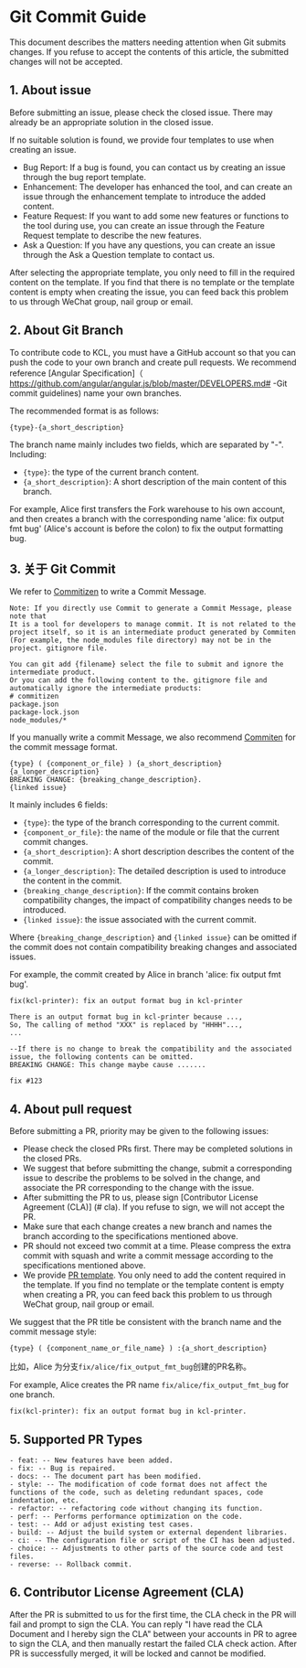 # Git Commit Guide

This document describes the matters needing attention when Git submits changes. If you refuse to accept the contents of this article, the submitted changes will not be accepted.

## 1. About issue

Before submitting an issue, please check the closed issue. There may already be an appropriate solution in the closed issue.

If no suitable solution is found, we provide four templates to use when creating an issue.

- Bug Report: If a bug is found, you can contact us by creating an issue through the bug report template.
- Enhancement: The developer has enhanced the tool, and can create an issue through the enhancement template to introduce the added content.
- Feature Request: If you want to add some new features or functions to the tool during use, you can create an issue through the Feature Request template to describe the new features.
- Ask a Question: If you have any questions, you can create an issue through the Ask a Question template to contact us.

After selecting the appropriate template, you only need to fill in the required content on the template. If you find that there is no template or the template content is empty when creating the issue, you can feed back this problem to us through WeChat group, nail group or email.

## 2. About Git Branch

To contribute code to KCL, you must have a GitHub account so that you can push the code to your own branch and create pull requests. We recommend reference [Angular Specification]（ https://github.com/angular/angular.js/blob/master/DEVELOPERS.md# -Git commit guidelines) name your own branches.

The recommended format is as follows:

```
{type}-{a_short_description}
```

The branch name mainly includes two fields, which are separated by "-". Including:

- `{type}`: the type of the current branch content.
- `{a_short_description}`: A short description of the main content of this branch.

For example, Alice first transfers the Fork warehouse to his own account, and then creates a branch with the corresponding name 'alice: fix output fmt bug' (Alice's account is before the colon) to fix the output formatting bug.

## 3. 关于 Git Commit

We refer to [Commitizen](https://github.com/commitizen/cz-cli) to write a Commit Message.

```
Note: If you directly use Commit to generate a Commit Message, please note that
It is a tool for developers to manage commit. It is not related to the project itself, so it is an intermediate product generated by Commiten
(For example, the node_modules file directory) may not be in the project. gitignore file.

You can git add {filename} select the file to submit and ignore the intermediate product.
Or you can add the following content to the. gitignore file and automatically ignore the intermediate products:
# commitizen
package.json
package-lock.json
node_modules/*
```

If you manually write a commit Message, we also recommend [Commiten](https://github.com/commitizen/cz-cli) for the commit message format.

```
{type} ( {component_or_file} ) {a_short_description}
{a_longer_description}
BREAKING CHANGE: {breaking_change_description}.
{linked issue}
```

It mainly includes 6 fields:

- `{type}`: the type of the branch corresponding to the current commit.
- `{component_or_file}`: the name of the module or file that the current commit changes.
- `{a_short_description}`: A short description describes the content of the commit.
- `{a_longer_description}`: The detailed description is used to introduce the content in the commit.
- `{breaking_change_description}`: If the commit contains broken compatibility changes, the impact of compatibility changes needs to be introduced.
- `{linked issue}`: the issue associated with the current commit.

Where `{breaking_change_description}` and `{linked issue}` can be omitted if the commit does not contain compatibility breaking changes and associated issues.

For example, the commit created by Alice in branch 'alice: fix output fmt bug'.

```
fix(kcl-printer): fix an output format bug in kcl-printer

There is an output format bug in kcl-printer because ...,
So, The calling of method "XXX" is replaced by "HHHH"...,
...

--If there is no change to break the compatibility and the associated issue, the following contents can be omitted.
BREAKING CHANGE: This change maybe cause .......

fix #123
```

## 4. About pull request

Before submitting a PR, priority may be given to the following issues:

- Please check the closed PRs first. There may be completed solutions in the closed PRs.
- We suggest that before submitting the change, submit a corresponding issue to describe the problems to be solved in the change, and associate the PR corresponding to the change with the issue.
- After submitting the PR to us, please sign [Contributor License Agreement (CLA)] (# cla). If you refuse to sign, we will not accept the PR.
- Make sure that each change creates a new branch and names the branch according to the specifications mentioned above.
- PR should not exceed two commit at a time. Please compress the extra commit with squash and write a commit message according to the specifications mentioned above.
- We provide [PR template](https://github.com/kcl-lang/.github/blob/main/.github/PULL_REQUEST_TEMPLATE.md). You only need to add the content required in the template. If you find no template or the template content is empty when creating a PR, you can feed back this problem to us through WeChat group, nail group or email.

We suggest that the PR title be consistent with the branch name and the commit message style:

```
{type} ( {component_name_or_file_name} ) :{a_short_description}
```

比如，Alice 为分支`fix/alice/fix_output_fmt_bug`创建的PR名称。

For example, Alice creates the PR name `fix/alice/fix_output_fmt_bug` for one branch.

```
fix(kcl-printer): fix an output format bug in kcl-printer.
```

## 5. Supported PR Types

```
- feat: -- New features have been added.
- fix: -- Bug is repaired.
- docs: -- The document part has been modified.
- style: -- The modification of code format does not affect the functions of the code, such as deleting redundant spaces, code indentation, etc.
- refactor: -- refactoring code without changing its function.
- perf: -- Performs performance optimization on the code.
- test: -- Add or adjust existing test cases.
- build: -- Adjust the build system or external dependent libraries.
- ci: -- The configuration file or script of the CI has been adjusted.
- choice: -- Adjustments to other parts of the source code and test files.
- reverse: -- Rollback commit.
```

## <a name="cla"></a> 6. Contributor License Agreement (CLA)

After the PR is submitted to us for the first time, the CLA check in the PR will fail and prompt to sign the CLA. You can reply "I have read the CLA Document and I hereby sign the CLA" between your accounts in PR to agree to sign the CLA, and then manually restart the failed CLA check action. After PR is successfully merged, it will be locked and cannot be modified.
